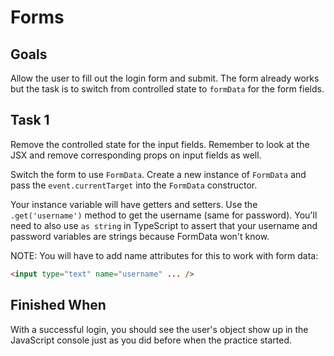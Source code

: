 # Forms

## Goals

Allow the user to fill out the login form and submit. The form already works but the task is to switch from controlled state to `formData` for the form fields.

## Task 1

Remove the controlled state for the input fields. Remember to look at the JSX and remove corresponding props on input fields as well.

Switch the form to use `FormData`. Create a new instance of `FormData` and pass the `event.currentTarget` into the `FormData` constructor.

Your instance variable will have getters and setters. Use the `.get('username')` method to get the username (same for password). You'll need to also use `as string` in TypeScript to assert that your username and password variables are strings because FormData won't know.

NOTE: You will have to add name attributes for this to work with form data:

```html
<input type="text" name="username" ... />
```

## Finished When

With a successful login, you should see the user's object show up in the JavaScript console just as you did before when the practice started.
